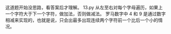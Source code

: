 这道题开始没思路，看答案后才理解。
13.py 从左至右对每个字母遍历，如果上一个字符大于下一个字符，做加法，否则做减法。
罗马数字中 4 和 9 是通过数字相减来实现的，也就是说，只会出最多出现连续两个字符前一个比后一个小的情况。